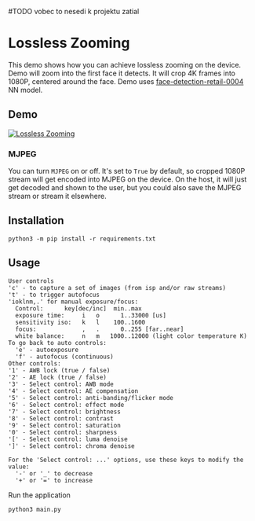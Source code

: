 #TODO vobec to nesedi k projektu zatial

# Lossless Zooming

This demo shows how you can achieve lossless zooming on the device. Demo will zoom into the first face it detects. It will crop 4K frames into 1080P, centered around the face. Demo uses [face-detection-retail-0004](https://docs.openvino.ai/latest/omz_models_model_face_detection_retail_0004.html) NN model.

## Demo

[![Lossless Zooming](https://user-images.githubusercontent.com/18037362/144095838-d082040a-9716-4f8e-90e5-15bcb23115f9.gif)](https://youtu.be/8X0IcnkeIf8)

### MJPEG

You can turn `MJPEG` on or off. It's set to `True` by default, so cropped 1080P stream will get encoded into MJPEG on the device. On the host, it will just get decoded and shown to the user, but you could also save the MJPEG stream or stream it elsewhere.


## Installation

```
python3 -m pip install -r requirements.txt
```

## Usage

```
User controls
'c' - to capture a set of images (from isp and/or raw streams)
't' - to trigger autofocus
'ioklnm,.' for manual exposure/focus:
  Control:      key[dec/inc]  min..max
  exposure time:     i   o      1..33000 [us]
  sensitivity iso:   k   l    100..1600
  focus:             ,   .      0..255 [far..near]
  white balance:     n   m   1000..12000 (light color temperature K)
To go back to auto controls:
  'e' - autoexposure
  'f' - autofocus (continuous)
Other controls:
'1' - AWB lock (true / false)
'2' - AE lock (true / false)
'3' - Select control: AWB mode
'4' - Select control: AE compensation
'5' - Select control: anti-banding/flicker mode
'6' - Select control: effect mode
'7' - Select control: brightness
'8' - Select control: contrast
'9' - Select control: saturation
'0' - Select control: sharpness
'[' - Select control: luma denoise
']' - Select control: chroma denoise

For the 'Select control: ...' options, use these keys to modify the value:
  '-' or '_' to decrease
  '+' or '=' to increase
```

Run the application

```
python3 main.py
```
